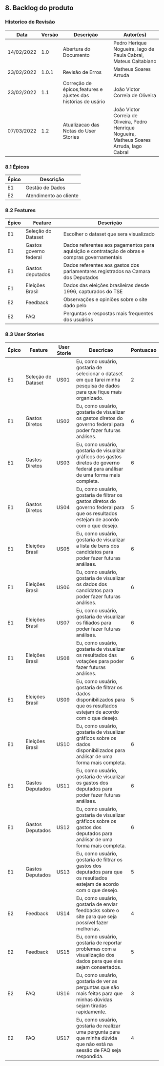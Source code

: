 ## 8. Backlog do produto

### Historico de Revisão

| Data       | Versão | Descrição                                                     | Autor(es)                                                       |
| -          | -      | -                                                             | -                                                               |
| 14/02/2022 | 1.0    | Abertura do Documento                                         | Pedro Herique Nogueira, Iago de Paula Cabral, Mateus Caltabiano |
| 23/02/2022 | 1.0.1  | Revisão de Erros                                              | Matheus Soares Arruda                                           |
| 23/02/2022 | 1.1    | Correção de épicos,features e ajustes das histórias de usário | João Victor Correia de Oliveira                                 |
| 07/03/2022 | 1.2    | Atualizacao das Notas do User Stories | João Victor Correia de Oliveira, Pedro Henrique Nogueira, Matheus Soares Arruda, Iago Cabral|

### 8.1 Épicos

| Épico | Descrição              |
| ----- | ---------------------- |
| E1    | Gestão de Dados        |
| E2    | Atendimento ao cliente |

### 8.2 Features

| Épico | Feature                | Descrição                                                                                      |
| ----- | ---------------------- | ---------------------------------------------------------------------------------------------- |
| E1    | Seleção do Dataset     | Escolher o dataset que sera visualizado                                                        |
| E1    | Gastos governo federal | Dados referentes aos pagamentos para aquisição e contratação de obras e compras governamentais |
| E1    | Gastos deputados       | Dados referentes aos gastos dos parlamentares registrados na Camara dos Deputados              |
| E1    | Eleições Brasil        | Dados das eleições brasileiras desde 1996, capturados do TSE                                   |
| E2    | Feedback               | Observações e opiniões sobre o site dado pelo                                                  |
| E2    | FAQ                    | Perguntas e respostas mais frequentes dos usuários                                             |

### 8.3 User Stories

| Épico | Feature            | User Storie | Descricao                                                                                                                             | Pontuacao |
| ----- | ------------------ | ----------- | ------------------------------------------------------------------------------------------------------------------------------------- | --------- |
| E1    | Seleção de Dataset | US01        | Eu, como usuário, gostaria de selecionar o dataset em que farei minha pesquisa de dados para que fique mais organizado.              | 2        |
| E1    | Gastos Diretos     | US02        | Eu, como usuário, gostaria de visualizar os gastos diretos do governo federal para poder fazer futuras análises.                      | 6       |
| E1    | Gastos Diretos     | US03        | Eu, como usuário, gostaria de visualizar gráficos dos gastos diretos do governo federal para análisar de uma forma mais completa.    | 6        |
| E1    | Gastos Diretos     | US04        | Eu, como usuário, gostaria de filtrar os gastos diretos do governo federal para que os resultados estejam de acordo com o que desejo. | 5       |
| E1    | Eleições Brasil    | US05        | Eu, como usuário, gostaria de visualizar a lista de bens dos candidatos para poder fazer futuras análises.                            | 6        |
| E1    | Eleições Brasil    | US06        | Eu, como usuário, gostaria de visualizar os dados dos candidatos para poder fazer futuras análises.                                   | 6       |
| E1    | Eleições Brasil    | US07        | Eu, como usuário, gostaria de visualizar os filiados para poder fazer futuras análises.                                               | 6        |
| E1    | Eleições Brasil    | US08        | Eu, como usuário, gostaria de visualizar os resultados das votações para poder fazer futuras análises.                                | 6       |
| E1    | Eleições Brasil    | US09        | Eu, como usuário, gostaria de filtrar os dados disponibilizados para que os resultados estejam de acordo com o que desejo.            | 5        |
| E1    | Eleições Brasil    | US10        | Eu, como usuário, gostaria de visualizar gráficos sobre os dados disponibilizados para análisar de uma forma mais completa.           | 6        |
| E1    | Gastos Deputados   | US11        | Eu, como usuário, gostaria de visualizar os gastos dos deputados para poder fazer futuras análises.                                   | 6        |
| E1    | Gastos Deputados   | US12        | Eu, como usuário, gostaria de visualizar gráficos sobre os gastos dos deputados para análisar de uma forma mais completa.             | 6       |
| E1    | Gastos Deputados   | US13        | Eu, como usuário, gostaria de filtrar os gastos dos deputados para que os resultados estejam de acordo com o que desejo.              | 5        |
| E2    | Feedback           | US14        | Eu, como usuário, gostaria de enviar feedbacks sobre o site para que seja possível fazer melhorias.                                  | 4        |
| E2    | Feedback           | US15        | Eu, como usuário, gostaria de reportar problemas com a visualização dos dados para que eles sejam consertados.                        | 5        |
| E2    | FAQ                | US16        | Eu, como usuário, gostaria de ver as perguntas que são mais feitas para que minhas dúvidas sejam tiradas rapidamente.                 | 3        |
| E2    | FAQ                | US17        | Eu, como usuário, gostaria de realizar uma pergunta para que minha dúvida que não está na sessão de FAQ seja respondida.              | 4       |
